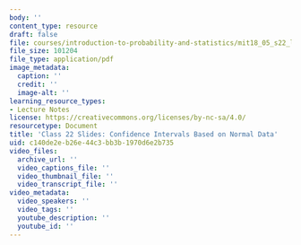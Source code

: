 ```yaml
---
body: ''
content_type: resource
draft: false
file: courses/introduction-to-probability-and-statistics/mit18_05_s22_lec22.pdf
file_size: 101204
file_type: application/pdf
image_metadata:
  caption: ''
  credit: ''
  image-alt: ''
learning_resource_types:
- Lecture Notes
license: https://creativecommons.org/licenses/by-nc-sa/4.0/
resourcetype: Document
title: 'Class 22 Slides: Confidence Intervals Based on Normal Data'
uid: c140de2e-b26e-44c3-bb3b-1970d6e2b735
video_files:
  archive_url: ''
  video_captions_file: ''
  video_thumbnail_file: ''
  video_transcript_file: ''
video_metadata:
  video_speakers: ''
  video_tags: ''
  youtube_description: ''
  youtube_id: ''
---
```

